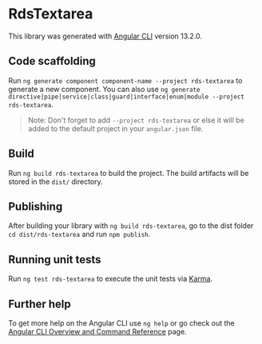 # RdsTextarea

This library was generated with [Angular CLI](https://github.com/angular/angular-cli) version 13.2.0.

## Code scaffolding

Run `ng generate component component-name --project rds-textarea` to generate a new component. You can also use `ng generate directive|pipe|service|class|guard|interface|enum|module --project rds-textarea`.
> Note: Don't forget to add `--project rds-textarea` or else it will be added to the default project in your `angular.json` file. 

## Build

Run `ng build rds-textarea` to build the project. The build artifacts will be stored in the `dist/` directory.

## Publishing

After building your library with `ng build rds-textarea`, go to the dist folder `cd dist/rds-textarea` and run `npm publish`.

## Running unit tests

Run `ng test rds-textarea` to execute the unit tests via [Karma](https://karma-runner.github.io).

## Further help

To get more help on the Angular CLI use `ng help` or go check out the [Angular CLI Overview and Command Reference](https://angular.io/cli) page.
